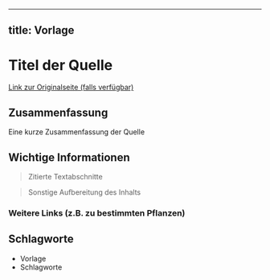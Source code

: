 --------------------
title: Vorlage
--------------------

# Titel der Quelle

[Link zur Originalseite (falls verfügbar)](#)

## Zusammenfassung

Eine kurze Zusammenfassung der Quelle

## Wichtige Informationen

> Zitierte Textabschnitte

> Sonstige Aufbereitung des Inhalts

### Weitere Links (z.B. zu bestimmten Pflanzen)

## Schlagworte

* Vorlage
* Schlagworte

